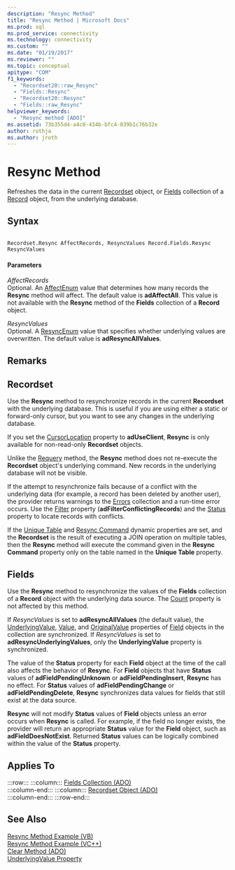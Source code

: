 ```yaml
---
description: "Resync Method"
title: "Resync Method | Microsoft Docs"
ms.prod: sql
ms.prod_service: connectivity
ms.technology: connectivity
ms.custom: ""
ms.date: "01/19/2017"
ms.reviewer: ""
ms.topic: conceptual
apitype: "COM"
f1_keywords: 
  - "Recordset20::raw_Resync"
  - "Fields::Resync"
  - "Recordset20::Resync"
  - "Fields::raw_Resync"
helpviewer_keywords: 
  - "Resync method [ADO]"
ms.assetid: 73b355d4-a4c0-434b-bfc4-039b1c76b32e
author: rothja
ms.author: jroth
---
```

# Resync Method
Refreshes the data in the current [Recordset](./recordset-object-ado.md) object, or [Fields](./fields-collection-ado.md) collection of a [Record](./record-object-ado.md) object, from the underlying database.  
  
## Syntax  
  
```  
  
Recordset.Resync AffectRecords, ResyncValues Record.Fields.Resync ResyncValues  
```  
  
#### Parameters  
 *AffectRecords*  
 Optional. An [AffectEnum](./affectenum.md) value that determines how many records the **Resync** method will affect. The default value is **adAffectAll**. This value is not available with the **Resync** method of the **Fields** collection of a **Record** object.  
  
 *ResyncValues*  
 Optional. A [ResyncEnum](./resyncenum.md) value that specifies whether underlying values are overwritten. The default value is **adResyncAllValues**.  
  
## Remarks  
  
## Recordset  
 Use the **Resync** method to resynchronize records in the current **Recordset** with the underlying database. This is useful if you are using either a static or forward-only cursor, but you want to see any changes in the underlying database.  
  
 If you set the [CursorLocation](./cursorlocation-property-ado.md) property to **adUseClient**, **Resync** is only available for non-read-only **Recordset** objects.  
  
 Unlike the [Requery](./requery-method.md) method, the **Resync** method does not re-execute the **Recordset** object's underlying command. New records in the underlying database will not be visible.  
  
 If the attempt to resynchronize fails because of a conflict with the underlying data (for example, a record has been deleted by another user), the provider returns warnings to the [Errors](./errors-collection-ado.md) collection and a run-time error occurs. Use the [Filter](./filter-property.md) property (**adFilterConflictingRecords**) and the [Status](./status-property-ado-recordset.md) property to locate records with conflicts.  
  
 If the [Unique Table](./unique-table-unique-schema-unique-catalog-properties-dynamic-ado.md) and [Resync Command](./resync-command-property-dynamic-ado.md) dynamic properties are set, and the **Recordset** is the result of executing a JOIN operation on multiple tables, then the **Resync** method will execute the command given in the **Resync Command** property only on the table named in the **Unique Table** property.  
  
## Fields  
 Use the **Resync** method to resynchronize the values of the **Fields** collection of a **Record** object with the underlying data source. The [Count](./count-property-ado.md) property is not affected by this method.  
  
 If *ResyncValues* is set to **adResyncAllValues** (the default value), the [UnderlyingValue](./underlyingvalue-property.md), [Value](./value-property-ado.md), and [OriginalValue](./originalvalue-property-ado.md) properties of [Field](./field-object.md) objects in the collection are synchronized. If *ResyncValues* is set to **adResyncUnderlyingValues**, only the **UnderlyingValue** property is synchronized.  
  
 The value of the **Status** property for each **Field** object at the time of the call also affects the behavior of **Resync**. For **Field** objects that have **Status** values of **adFieldPendingUnknown** or **adFieldPendingInsert**, **Resync** has no effect. For **Status** values of **adFieldPendingChange** or **adFieldPendingDelete**, **Resync** synchronizes data values for fields that still exist at the data source.  
  
 **Resync** will not modify **Status** values of **Field** objects unless an error occurs when **Resync** is called. For example, if the field no longer exists, the provider will return an appropriate **Status** value for the **Field** object, such as **adFieldDoesNotExist**. Returned **Status** values can be logically combined within the value of the **Status** property.  
  
## Applies To  

:::row:::
    :::column:::
        [Fields Collection (ADO)](./fields-collection-ado.md)  
    :::column-end:::
    :::column:::
        [Recordset Object (ADO)](./recordset-object-ado.md)  
    :::column-end:::
:::row-end:::

## See Also  
 [Resync Method Example (VB)](./resync-method-example-vb.md)   
 [Resync Method Example (VC++)](./resync-method-example-vc.md)   
 [Clear Method (ADO)](./clear-method-ado.md)   
 [UnderlyingValue Property](./underlyingvalue-property.md)